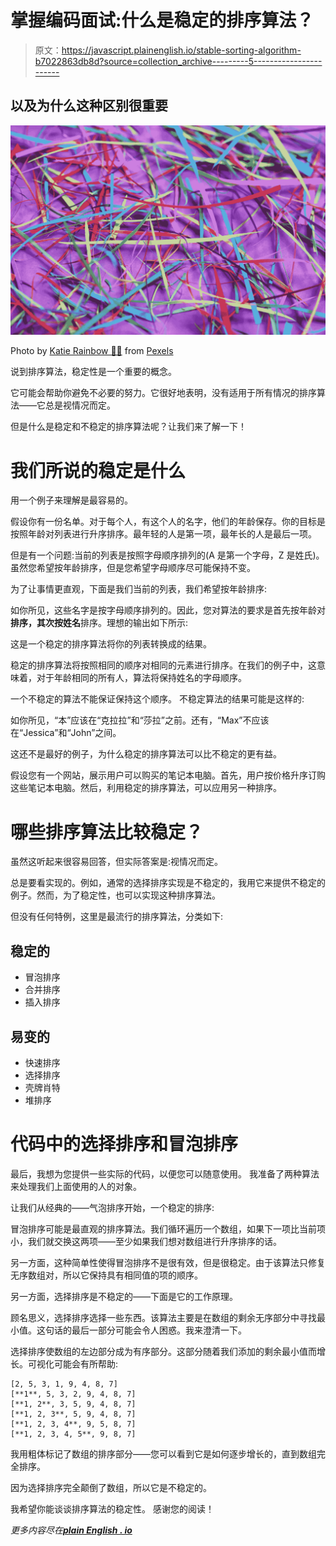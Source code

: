# 掌握编码面试:什么是稳定的排序算法？

> 原文：<https://javascript.plainenglish.io/stable-sorting-algorithm-b7022863db8d?source=collection_archive---------5----------------------->

## 以及为什么这种区别很重要

![](img/088294aea86f3e559b4e53054fdd131b.png)

Photo by [Katie Rainbow 🏳️‍🌈](https://www.pexels.com/@katierainbow?utm_content=attributionCopyText&utm_medium=referral&utm_source=pexels) from [Pexels](https://www.pexels.com/photo/art-pattern-purple-texture-9685111/?utm_content=attributionCopyText&utm_medium=referral&utm_source=pexels)

说到排序算法，稳定性是一个重要的概念。

它可能会帮助你避免不必要的努力。它很好地表明，没有适用于所有情况的排序算法——它总是视情况而定。

但是什么是稳定和不稳定的排序算法呢？让我们来了解一下！

# 我们所说的稳定是什么

用一个例子来理解是最容易的。

假设你有一份名单。对于每个人，有这个人的名字，他们的年龄保存。你的目标是按照年龄对列表进行升序排序。最年轻的人是第一项，最年长的人是最后一项。

但是有一个问题:当前的列表是按照字母顺序排列的(A 是第一个字母，Z 是姓氏)。虽然您希望按年龄排序，但是您希望字母顺序尽可能保持不变。

为了让事情更直观，下面是我们当前的列表，我们希望按年龄排序:

如你所见，这些名字是按字母顺序排列的。因此，您对算法的要求是首先按年龄对**排序，其次按姓名**排序。理想的输出如下所示:

这是一个稳定的排序算法将你的列表转换成的结果。

稳定的排序算法将按照相同的顺序对相同的元素进行排序。在我们的例子中，这意味着，对于年龄相同的所有人，算法将保持姓名的字母顺序。

一个不稳定的算法不能保证保持这个顺序。
不稳定算法的结果可能是这样的:

如你所见，“本”应该在“克拉拉”和“莎拉”之前。还有，“Max”不应该在“Jessica”和“John”之间。

这还不是最好的例子，为什么稳定的排序算法可以比不稳定的更有益。

假设您有一个网站，展示用户可以购买的笔记本电脑。首先，用户按价格升序订购这些笔记本电脑。然后，利用稳定的排序算法，可以应用另一种排序。

# 哪些排序算法比较稳定？

虽然这听起来很容易回答，但实际答案是:视情况而定。

总是要看实现的。例如，通常的选择排序实现是不稳定的，我用它来提供不稳定的例子。然而，为了稳定性，也可以实现这种排序算法。

但没有任何特例，这里是最流行的排序算法，分类如下:

## 稳定的

*   冒泡排序
*   合并排序
*   插入排序

## 易变的

*   快速排序
*   选择排序
*   壳牌肖特
*   堆排序

# 代码中的选择排序和冒泡排序

最后，我想为您提供一些实际的代码，以便您可以随意使用。
我准备了两种算法来处理我们上面使用的人的对象。

让我们从经典的——气泡排序开始，一个稳定的排序:

冒泡排序可能是最直观的排序算法。我们循环遍历一个数组，如果下一项比当前项小，我们就交换这两项——至少如果我们想对数组进行升序排序的话。

另一方面，这种简单性使得冒泡排序不是很有效，但是很稳定。由于该算法只修复无序数组对，所以它保持具有相同值的项的顺序。

另一方面，选择排序是不稳定的——下面是它的工作原理。

顾名思义，选择排序选择一些东西。该算法主要是在数组的剩余无序部分中寻找最小值。这句话的最后一部分可能会令人困惑。我来澄清一下。

选择排序使数组的左边部分成为有序部分。这部分随着我们添加的剩余最小值而增长。可视化可能会有所帮助:

```
[2, 5, 3, 1, 9, 4, 8, 7]
[**1**, 5, 3, 2, 9, 4, 8, 7]
[**1, 2**, 3, 5, 9, 4, 8, 7]
[**1, 2, 3**, 5, 9, 4, 8, 7]
[**1, 2, 3, 4**, 9, 5, 8, 7]
[**1, 2, 3, 4, 5**, 9, 8, 7]
```

我用粗体标记了数组的排序部分——您可以看到它是如何逐步增长的，直到数组完全排序。

因为选择排序完全颠倒了数组，所以它是不稳定的。

我希望你能谈谈排序算法的稳定性。
感谢您的阅读！

*更多内容尽在*[***plain English . io***](http://plainenglish.io/)
